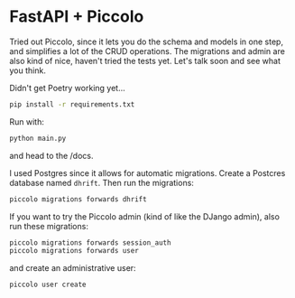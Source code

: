 # FastAPI + Piccolo

Tried out Piccolo, since it lets you do the schema and models in one step, and simplifies a lot of the CRUD operations. The migrations and admin are also kind of nice, haven't tried the tests yet. Let's talk soon and see what you think. 

Didn't get Poetry working yet...

```bash
pip install -r requirements.txt
```

Run with:

```bash
python main.py
```

and head to the /docs.

I used Postgres since it allows for automatic migrations. Create a Postcres database named `dhrift`. Then run the migrations:

```bash
piccolo migrations forwards dhrift
```

If you want to try the Piccolo admin (kind of like the DJango admin), also run these migrations:

```bash
piccolo migrations forwards session_auth
piccolo migrations forwards user
```

and create an administrative user:

```bash
piccolo user create
```
